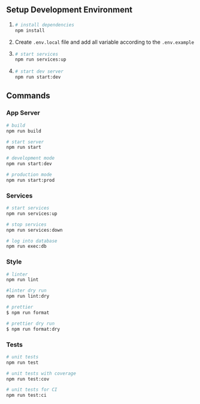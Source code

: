 ## Setup Development Environment

1. ```bash
   # install dependencies
   npm install
   ```
2. Create `.env.local` file and add all variable according to the `.env.example`
3. ```bash
   # start services
   npm run services:up
   ```
4. ```bash
   # start dev server
   npm run start:dev
   ```

## Commands

### App Server

```bash
# build
npm run build

# start server
npm run start

# development mode
npm run start:dev

# production mode
npm run start:prod
```

### Services

```bash
# start services
npm run services:up

# stop services
npm run services:down

# log into database
npm run exec:db
```

### Style

```bash
# linter
npm run lint

#linter dry run
npm run lint:dry

# prettier
$ npm run format

# prettier dry run
$ npm run format:dry
```

### Tests

```bash
# unit tests
npm run test

# unit tests with coverage
npm run test:cov

# unit tests for CI
npm run test:ci
```
